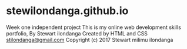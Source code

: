 # stewilondanga.github.io
Week one independent project
This is my online web development skills portfolio,
By Stewart ilondanga
Created by HTML and CSS
stilondanga@gmail.com
Copyright (c) 2017 Stewart milimu ilondanga
